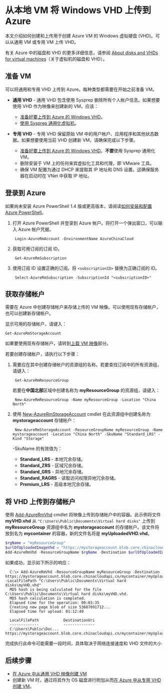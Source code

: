 <properties
	pageTitle="上载 Windows VHD 用于 Resource Manager | Azure"
	description="了解如何使用 Resource Manager 部署模型将 Windows 虚拟机 VHD 从本地上传到 Azure。可以从通用或专用 VM 上传 VHD。"
	services="virtual-machines-windows"
	documentationCenter=""
	authors="cynthn"
	manager="timlt"
	editor="tysonn"
	tags="azure-resource-manager"/>  


<tags
	ms.service="virtual-machines-windows"
	ms.workload="infrastructure-services"
	ms.tgt_pltfrm="vm-windows"
	ms.devlang="na"
	ms.topic="article"
	ms.date="10/10/2016"
	wacn.date="11/28/2016"
	ms.author="cynthn"/>  


# 从本地 VM 将 Windows VHD 上传到 Azure 


本文介绍如何创建和上传用于创建 Azure VM 的 Windows 虚拟硬盘 (VHD)。可以从通用 VM 或专用 VM 上传 VHD。

有关 Azure 中的磁盘和 VHD 的更多详细信息，请参阅 [About disks and VHDs for virtual machines](/documentation/articles/virtual-machines-linux-about-disks-vhds/)（关于虚拟机的磁盘和 VHD）。


## 准备 VM 

可以将通用和专用 VHD 上传到 Azure。每种类型都需要在开始之前准备 VM。

- **通用 VHD** - 通用 VHD 包含使用 Sysprep 删除所有个人帐户信息。如果想要使用 VHD 作为映像来创建新的 VM，应该：
	- [准备好要上传到 Azure 的 Windows VHD](/documentation/articles/virtual-machines-windows-prepare-for-upload-vhd-image/)。
	- [使用 Sysprep 通用化虚拟机](/documentation/articles/virtual-machines-windows-generalize-vhd/)。

- **专用 VHD** - 专用 VHD 保留原始 VM 中的用户帐户、应用程序和其他状态数据。如果想要使用当前 VHD 创建新 VM，请确保完成以下步骤。
	- [准备好要上传到 Azure 的 Windows VHD](/documentation/articles/virtual-machines-windows-prepare-for-upload-vhd-image/)。**不要**使用 Sysprep 通用化 VM。
	- 删除安装于 VM 上的任何来宾虚拟化工具和代理，即 VMware 工具。
	- 确保 VM 配置为通过 DHCP 来提取其 IP 地址和 DNS 设置。这确保服务器在启动时在 VNet 中获取 IP 地址。

## 登录到 Azure

如果尚未安装 Azure PowerShell 1.4 版或更高版本，请阅读[如何安装和配置 Azure PowerShell](https://docs.microsoft.com/powershell/azureps-cmdlets-docs)。

1. 打开 Azure PowerShell 并登录到 Azure 帐户。将打开一个弹出窗口，可以输入 Azure 帐户凭据。

		Login-AzureRmAccount -EnvironmentName AzureChinaCloud

2. 获取可用订阅的订阅 ID。

		Get-AzureRmSubscription

3. 使用订阅 ID 设置正确的订阅。将 `<subscriptionID>` 替换为正确订阅的 ID。

		Select-AzureRmSubscription -SubscriptionId "<subscriptionID>"

## <a name="createstorage"></a> 获取存储帐户

需要在 Azure 中创建存储帐户来存储上传的 VM 映像。可以使用现有存储帐户，也可以创建新存储帐户。

显示可用的存储帐户，请键入：

	Get-AzureRmStorageAccount

如果要使用现有存储帐户，请转到[上载 VM 映像](#upload-the-vm-vhd-to-your-storage-account)部分。

若要创建存储帐户，请执行以下步骤：

1. 需要应在其中创建存储帐户的资源组的名称。若要查找订阅中的所有资源组，请键入：

		Get-AzureRmResourceGroup

	若要在**中国北部**区域中创建名称为 **myResourceGroup** 的资源组，请键入：

		New-AzureRmResourceGroup -Name myResourceGroup -Location "China North"

2. 使用 [New-AzureRmStorageAccount](https://msdn.microsoft.com/zh-cn/library/mt607148.aspx) cmdlet 在此资源组中创建名称为 **mystorageaccount** 存储帐户：

		New-AzureRmStorageAccount -ResourceGroupName myResourceGroup -Name mystorageaccount -Location "China North" -SkuName "Standard_LRS" -Kind "Storage"
			
	-SkuName 的有效值为：

	- **Standard\_LRS** - 本地冗余存储。
	- **Standard\_ZRS** - 区域冗余存储。
	- **Standard\_GRS** - 异地冗余存储。
	- **Standard\_RAGRS** - 读取访问权限异地冗余存储。
	- **Premium\_LRS** - 高级本地冗余存储。



## <a name="upload-the-vm-vhd-to-your-storage-account"></a> 将 VHD 上传到存储帐户

使用 [Add-AzureRmVhd](https://msdn.microsoft.com/zh-cn/library/mt603554.aspx) cmdlet 将映像上传到存储帐户中的容器。此示例将文件 **myVHD.vhd** 从 `"C:\Users\Public\Documents\Virtual hard disks"` 上传到 **myResourceGroup** 资源组中名为 **mystorageaccount** 的存储帐户。该文件将放到名为 **mycontainer** 的容器，新的文件名将是 **myUploadedVHD.vhd**。

```powershell
$rgName = "myResourceGroup"
$urlOfUploadedImageVhd = "https://mystorageaccount.blob.core.chinacloudapi.cn/mycontainer/myUploadedVHD.vhd"
Add-AzureRmVhd -ResourceGroupName $rgName -Destination $urlOfUploadedImageVhd -LocalFilePath "C:\Users\Public\Documents\Virtual hard disks\myVHD.vhd"
```


如果成功，显示如下所示的响应：

	  C:\> Add-AzureRmVhd -ResourceGroupName myResourceGroup -Destination https://mystorageaccount.blob.core.chinacloudapi.cn/mycontainer/myUploadedVHD.vhd -LocalFilePath "C:\Users\Public\Documents\Virtual hard disks\myVHD.vhd"
	  MD5 hash is being calculated for the file C:\Users\Public\Documents\Virtual hard disks\myVHD.vhd.
	  MD5 hash calculation is completed.
	  Elapsed time for the operation: 00:03:35
	  Creating new page blob of size 53687091712...
	  Elapsed time for upload: 01:12:49

	  LocalFilePath           DestinationUri
	  -------------           --------------
	  C:\Users\Public\Doc...  https://mystorageaccount.blob.core.chinacloudapi.cn/mycontainer/myUploadedVHD.vhd

完成执行此命令可能需要一段时间，具体取决于网络连接速度和 VHD 文件的大小


## 后续步骤

- [在 Azure 中从通用 VHD 映像创建 VM](/documentation/articles/virtual-machines-windows-create-vm-generalized/)
- 创建新 VM 时，通过将其作为 OS 磁盘进行附加从而[在 Azure 中从专用 VHD 创建 VM](/documentation/articles/virtual-machines-windows-create-vm-specialized/)。

<!---HONumber=Mooncake_1121_2016-->